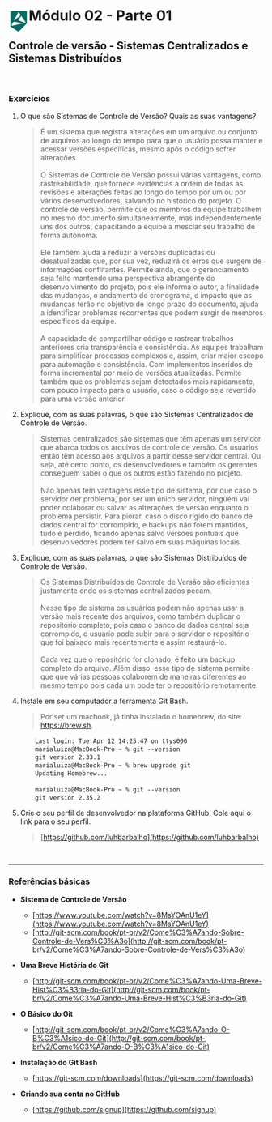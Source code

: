 <div display="flex">
    <img src="../../MODULO-04/assets/imgs/alpha-logo.png" width="40px" align="left"/>
    <h1>Módulo 02 - Parte 01</h1>
</div>

## Controle de versão - Sistemas Centralizados e Sistemas Distribuídos

&nbsp;

### Exercícios

1. O que são Sistemas de Controle de Versão? Quais as suas vantagens?

    >É um sistema que registra alterações em um arquivo ou conjunto de arquivos ao longo do tempo para que o usuário possa manter e acessar versões específicas, mesmo após o código sofrer alterações.
    \
    \
    O Sistemas de Controle de Versão possui várias vantagens, como rastreabilidade, que fornece evidências a ordem de todas as revisões e alterações feitas ao longo do tempo por um ou por vários desenvolvedores, salvando no histórico do projeto. O controle de versão, permite que os membros da equipe trabalhem no mesmo documento simultaneamente, mas independentemente uns dos outros, capacitando a equipe a mesclar seu trabalho de forma autônoma.
    \
    \
    Ele também ajuda a reduzir a versões duplicadas ou desatualizadas que, por sua vez, reduzirá os erros que surgem de informações conflitantes. Permite ainda, que o gerenciamento seja feito mantendo uma perspectiva abrangente do desenvolvimento do projeto, pois ele informa o autor, a finalidade das mudanças, o andamento do cronograma, o impacto que as mudanças terão no objetivo de longo prazo do documento, ajuda a identificar problemas recorrentes que podem surgir de membros específicos da equipe.
    \
    \
    A capacidade de compartilhar código e rastrear trabalhos anteriores cria transparência e consistência. As equipes trabalham para simplificar processos complexos e, assim, criar maior escopo para automação e consistência. Com implementos inseridos de forma incremental por meio de versões atualizadas. Permite também que os problemas sejam detectados mais rapidamente, com pouco impacto para o usuário, caso o código seja revertido para uma versão anterior.

1. Explique, com as suas palavras, o que são Sistemas Centralizados de Controle de Versão.

    > Sistemas centralizados são sistemas que têm apenas um servidor que abarca todos os arquivos de controle de versão. Os usuários então têm acesso aos arquivos a partir desse servidor central. Ou seja, até certo ponto, os desenvolvedores e também os gerentes conseguem saber o que os outros estão fazendo no projeto.
    \
    \
    Não apenas tem vantagens esse tipo de sistema, por que caso o servidor der problema, por ser um único servidor, ninguém vai poder colaborar ou salvar as alterações de versão enquanto o problema persistir. Para piorar, caso o disco rígido do banco de dados central for corrompido, e backups não forem mantidos, tudo é perdido, ficando apenas salvo versões pontuais que desenvolvedores podem ter salvo em suas máquinas locais.

1. Explique, com as suas palavras, o que são Sistemas Distribuídos de Controle de Versão.

    > Os Sistemas Distribuídos de Controle de Versão são eficientes justamente onde os sistemas centralizados pecam.
    \
    \
    Nesse tipo de sistema os usuários podem não apenas usar a versão mais recente dos arquivos, como também duplicar o repositório completo, pois caso o banco de dados central seja corrompido, o usuário pode subir para o servidor o repositório que foi baixado mais recentemente e assim restaurá-lo.
    \
    \
    Cada vez que o repositório for clonado, é feito um backup completo do arquivo. Além disso, esse tipo de sistema permite que que várias pessoas colaborem de maneiras diferentes ao mesmo tempo pois cada um pode ter o repositório remotamente.

1. Instale em seu computador a ferramenta Git Bash.

    > Por ser um macbook, já tinha instalado o homebrew, do site: https://brew.sh.

    ```git
        Last login: Tue Apr 12 14:25:47 on ttys000
        marialuiza@MacBook-Pro ~ % git --version
        git version 2.33.1
        marialuiza@MacBook-Pro ~ % brew upgrade git
        Updating Homebrew...
        
        marialuiza@MacBook-Pro ~ % git --version
        git version 2.35.2
    ```

1. Crie o seu perfil de desenvolvedor na plataforma GitHub. Cole aqui o link para o seu perfil.

    > [https://github.com/luhbarbalho](https://github.com/luhbarbalho)

&nbsp;

---
### Referências básicas

- **Sistema de Controle de Versão**
  - [https://www.youtube.com/watch?v=8MsYOAnU1eY](https://www.youtube.com/watch?v=8MsYOAnU1eY)
  - [http://git-scm.com/book/pt-br/v2/Come%C3%A7ando-Sobre-Controle-de-Vers%C3%A3o](http://git-scm.com/book/pt-br/v2/Come%C3%A7ando-Sobre-Controle-de-Vers%C3%A3o)

- **Uma Breve História do Git**
  - [http://git-scm.com/book/pt-br/v2/Come%C3%A7ando-Uma-Breve-Hist%C3%B3ria-do-Git](http://git-scm.com/book/pt-br/v2/Come%C3%A7ando-Uma-Breve-Hist%C3%B3ria-do-Git)

- **O Básico do Git**
  - [http://git-scm.com/book/pt-br/v2/Come%C3%A7ando-O-B%C3%A1sico-do-Git](http://git-scm.com/book/pt-br/v2/Come%C3%A7ando-O-B%C3%A1sico-do-Git)

- **Instalação do Git Bash**
  - [https://git-scm.com/downloads](https://git-scm.com/downloads)

- **Criando sua conta no GitHub**
  - [https://github.com/signup](https://github.com/signup)
